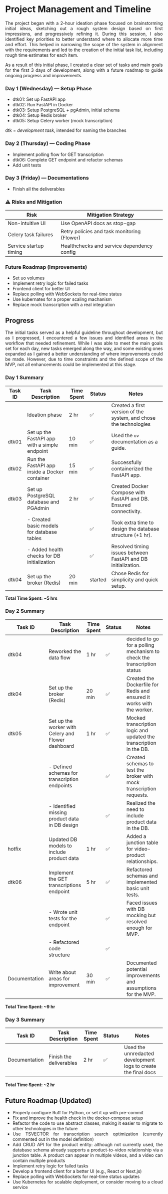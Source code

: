 # Project Management and Timeline

<div style="text-align: justify;">
The project began with a 2-hour ideation phase focused on brainstorming initial ideas, sketching out a rough system design based on first impressions, and progressively refining it. During this session, I also identified key priorities to better understand where to allocate more time and effort. This helped in narrowing the scope of the system in alignment with the requirements and led to the creation of the initial task list, including rough time estimates for each item.

As a result of this initial phase, I created a clear set of tasks and main goals for the first 3 days of development, along with a future roadmap to guide ongoing progress and improvements.

### Day 1 (Wednesday) — Setup Phase

- dtk01: Set up FastAPI app
- dtk02: Run FastAPI in Docker
- dtk03: Setup PostgreSQL + pgAdmin, initial schema
- dtk04: Setup Redis broker
- dtk05: Setup Celery worker (mock transcription)

dtk = _development task_, intended for naming the branches

### Day 2 (Thursday) — Coding Phase

- Implement polling flow for GET transcription
- dtk06: Complete GET endpoint and refactor schemas
- Add unit tests

### Day 3 (Friday) — Documentations

- Finish all the deliverables

### ⚠️ Risks and Mitigation

| Risk                   | Mitigation Strategy                         |
| ---------------------- | ------------------------------------------- |
| Non-intuitive UI       | Use OpenAPI docs as stop-gap                |
| Celery task failures   | Retry policies and task monitoring (Flower) |
| Service startup timing | Healthchecks and service dependency config  |

### Future Roadmap (Improvements)

- Set uo volumes
- Implement retry logic for failed tasks
- Frontend client for better UI
- Replace polling with WebSockets for real-time status
- Use kubernates for a proper scaling machanism
- Replace mock transcription with a real integration

## Progress

The initial tasks served as a helpful guideline throughout development, but as I progressed, I encountered a few issues and identified areas in the workflow that needed refinement. While I was able to meet the main goals set for each day, new tasks emerged along the way, and some existing ones expanded as I gained a better understanding of where improvements could be made. However, due to time constraints and the defined scope of the MVP, not all enhancements could be implemented at this stage.

### Day 1 Summary

| Task ID | Task Description                              | Time Spent | Status  | Notes                                                             |
| ------- | --------------------------------------------- | ---------- | ------- | ----------------------------------------------------------------- |
|         | Ideation phase                                | 2 hr       | ✅      | Created a first version of the system, and chose the technologies |
| dtk01   | Set up the FastAPI app with a simple endpoint | 10 min     | ✅      | Used the `uv` documentation as a guide.                           |
| dtk02   | Run the FastAPI app inside a Docker container | 15 min     | ✅      | Successfully containerized the FastAPI app.                       |
| dtk03   | Set up PostgreSQL database and PGAdmin        | 2 hr       | ✅      | Created Docker Compose with FastAPI and DB. Ensured connectivity. |
|         | - Created basic models for database tables    |            | ✅      | Took extra time to design the database structure (+1 hr).         |
|         | - Added health checks for DB initialization   |            | ✅      | Resolved timing issues between FastAPI and DB initialization.     |
| dtk04   | Set up the broker (Redis)                     | 20 min     | started | Chose Redis for simplicity and quick setup.                       |

**Total Time Spent: ~5 hrs**

### Day 2 Summary

| Task ID       | Task Description                                   | Time Spent | Status | Notes                                                                   |
| ------------- | -------------------------------------------------- | ---------- | ------ | ----------------------------------------------------------------------- |
| dtk04         | Reworked the data flow                             | 1 hr       | ✅     | decided to go for a polling mechanism to check the transcription status |
| dtk04         | Set up the broker (Redis)                          | 20 min     | ✅     | Created the Dockerfile for Redis and ensured it works with the worker.  |
| dtk05         | Set up the worker with Celery and Flower dashboard | 1 hr       | ✅     | Mocked transcription logic and updated the transcription in the DB.     |
|               | - Defined schemas for transcription endpoints      |            | ✅     | Created schemas to test the broker with mock transcription requests.    |
|               | - Identified missing product data in DB design     |            | ✅     | Realized the need to include product data in the DB.                    |
| hotfix        | Updated DB models to include product data          | 1 hr       | ✅     | Added a junction table for video-product relationships.                 |
| dtk06         | Implement the GET transcriptions endpoint          | 5 hr       | ✅     | Refactored schemas and implemented basic unit tests.                    |
|               | - Wrote unit tests for the endpoint                |            | ✅     | Faced issues with DB mocking but resolved enough for MVP.               |
|               | - Refactored code structure                        |            | ✅     |                                                                         |
| Documentation | Write about areas for improvement                  | 30 min     | ✅     | Documented potential improvements and assumptions for the MVP.          |

**Total Time Spent: ~9 hr**

### Day 3 Summary

| Task ID       | Task Description        | Time Spent | Status | Notes                                                          |
| ------------- | ----------------------- | ---------- | ------ | -------------------------------------------------------------- |
| Documentation | Finish the deliverables | 2 hr       | ✅     | Used the unnredacted development logs to create the final docs |

**Total Time Spent: ~2 hr**

## Future Roadmap (Updated)

- Properly configure Ruff for Python, or set it up with pre-commit
- Fix and improve the health check in the docker-compose setup
- Refactor the code to use abstract classes, making it easier to migrate to other technologies in the future
- Use TSVECTOR for transcription search optimization (currently commented out in the model definition)
- Add CRUD API for the product entity: although not currently used, the database schema already supports a product-to-video relationship via a junction table. A product can appear in multiple videos, and a video can contain multiple products
- Implement retry logic for failed tasks
- Develop a frontend client for a better UI (e.g., React or Next.js)
- Replace polling with WebSockets for real-time status updates
- Use Kubernetes for scalable deployment, or consider moving to a cloud service
  </div>
